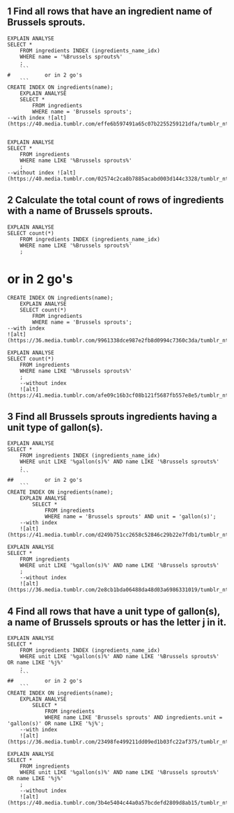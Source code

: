 ## 1 Find all rows that have an ingredient name of Brussels sprouts.
```
EXPLAIN ANALYSE
SELECT *
	FROM ingredients INDEX (ingredients_name_idx)
	WHERE name = '%Brussels sprouts%'
	;
	```
# 			or in 2 go's
	```
CREATE INDEX ON ingredients(name);
	EXPLAIN ANALYSE
	SELECT *
		FROM ingredients
		WHERE name = 'Brussels sprouts';
--with index ![alt](https://40.media.tumblr.com/effe6b597491a65c07b2255259121dfa/tumblr_ntpchokqT91uzhpxoo1_1280.png)


EXPLAIN ANALYSE
SELECT *
	FROM ingredients
	WHERE name LIKE '%Brussels sprouts%'
	;
--without index ![alt](https://40.media.tumblr.com/02574c2ca8b7885acabd003d144c3328/tumblr_ntpchokqT91uzhpxoo2_1280.png)
```

## 2 Calculate the total count of rows of ingredients with a name of Brussels sprouts.
```
EXPLAIN ANALYSE
SELECT count(*)
	FROM ingredients INDEX (ingredients_name_idx)
	WHERE name LIKE '%Brussels sprouts%'
	;

```
# 			or in 2 go's
```
CREATE INDEX ON ingredients(name);
	EXPLAIN ANALYSE
	SELECT count(*)
		FROM ingredients
		WHERE name = 'Brussels sprouts';
--with index
![alt](https://36.media.tumblr.com/9961338dce987e2fb8d0994c7360c3da/tumblr_ntpcphfrJ71uzhpxoo1_1280.png)

EXPLAIN ANALYSE
SELECT count(*)
	FROM ingredients
	WHERE name LIKE '%Brussels sprouts%'
	;
	--without index
	![alt](https://41.media.tumblr.com/afe09c16b3cf08b121f5687fb557e8e5/tumblr_ntpcphfrJ71uzhpxoo2_r1_1280.png)
```
## 3 Find all Brussels sprouts ingredients having a unit type of gallon(s).
```
EXPLAIN ANALYSE
SELECT *
	FROM ingredients INDEX (ingredients_name_idx)
	WHERE unit LIKE '%gallon(s)%' AND name LIKE '%Brussels sprouts%'
	;
	```
## 			or in 2 go's
	```
CREATE INDEX ON ingredients(name);
	EXPLAIN ANALYSE
		SELECT *
			FROM ingredients
			WHERE name = 'Brussels sprouts' AND unit = 'gallon(s)';
	--with index
	![alt](https://41.media.tumblr.com/d249b751cc2658c52846c29b22e7fdb1/tumblr_ntpcvy2QXe1uzhpxoo1_1280.png)

EXPLAIN ANALYSE
SELECT *
	FROM ingredients
	WHERE unit LIKE '%gallon(s)%' AND name LIKE '%Brussels sprouts%'
	;
	--without index
	![alt](https://36.media.tumblr.com/2e8cb1bda06488da48d03a6986331019/tumblr_ntpcvy2QXe1uzhpxoo2_r1_1280.png)
```

## 4 Find all rows that have a unit type of gallon(s), a name of Brussels sprouts or has the letter j in it.
```
EXPLAIN ANALYSE
SELECT *
	FROM ingredients INDEX (ingredients_name_idx)
	WHERE unit LIKE '%gallon(s)%' AND name LIKE '%Brussels sprouts%' OR name LIKE '%j%'
	;
	```
## 			or in 2 go's
	```
CREATE INDEX ON ingredients(name);
	EXPLAIN ANALYSE
		SELECT *
			FROM ingredients
			WHERE name LIKE 'Brussels sprouts' AND ingredients.unit = 'gallon(s)' OR name LIKE '%j%';
	--with index
	![alt](https://36.media.tumblr.com/23498fe499211dd09ed1b03fc22af375/tumblr_ntpczoM1631uzhpxoo1_1280.png)

EXPLAIN ANALYSE
SELECT *
	FROM ingredients
	WHERE unit LIKE '%gallon(s)%' AND name LIKE '%Brussels sprouts%' OR name LIKE '%j%'
	;
	--without index
	![alt](https://40.media.tumblr.com/3b4e5404c44a0a57bcdefd2809d8ab15/tumblr_ntpczoM1631uzhpxoo2_r1_1280.png)
```
